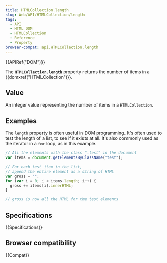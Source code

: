 ```yaml
---
title: HTMLCollection.length
slug: Web/API/HTMLCollection/length
tags:
  - API
  - HTML DOM
  - HTMLCollection
  - Reference
  - Property
browser-compat: api.HTMLCollection.length
---
```

{{APIRef("DOM")}}

The **`HTMLCollection.length`** property returns the number of
items in a {{domxref("HTMLCollection")}}.

## Value

An integer value representing the number of items in a `HTMLCollection`.

## Examples

The `length` property is often useful in DOM programming. It's often used to
test the length of a list, to see if it exists at all. It's also commonly used as the
iterator in a `for` loop, as in this example.

```js
// All the elements with the class ".test" in the document
var items = document.getElementsByClassName("test");

// For each test item in the list,
// append the entire element as a string of HTML
var gross = "";
for (var i = 0; i < items.length; i++) {
  gross += items[i].innerHTML;
}

// gross is now all the HTML for the test elements
```

## Specifications

{{Specifications}}

## Browser compatibility

{{Compat}}
